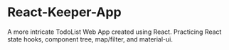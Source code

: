 # React-Keeper-App
A more intricate TodoList Web App created using React. Practicing React state hooks, component tree, map/filter, and material-ui.
